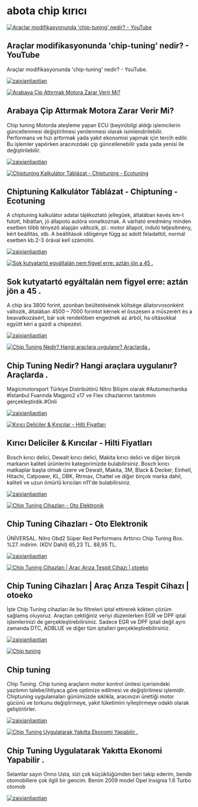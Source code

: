 # abota chip kırıcı
<a href="https://mnn.zoosnet.net/LR/Chatpre.aspx?id=MNN94995150&p=https://topgrinding.com/" target="_blank">![Araçlar modifikasyonunda 'chip-tuning' nedir? - YouTube](https://github.com/technlg/images/blob/main/50.jpg)</a>
## Araçlar modifikasyonunda 'chip-tuning' nedir? - YouTube
Araçlar modifikasyonunda 'chip-tuning' nedir? - YouTube.
<a href="https://mnn.zoosnet.net/LR/Chatpre.aspx?id=MNN94995150&p=https://topgrinding.com/" target="_blank"><img src="https://github.com/technlg/images/raw/main/chat11.jpg" alt="zaixianliaotian"/></a><a href="//whatsapp.shibangsoft.com/WhatsApp.php" ><img src="https://github.com/technlg/images/raw/main/chat11.png" alt=""></a>
<a href="https://mnn.zoosnet.net/LR/Chatpre.aspx?id=MNN94995150&p=https://topgrinding.com/" target="_blank">![Arabaya Çip Attırmak Motora Zarar Verir Mi?](https://github.com/technlg/images/blob/main/40.jpg)</a>
## Arabaya Çip Attırmak Motora Zarar Verir Mi?
Chip tuning Motorda ateşleme yapan ECU (beyin)bilgi aldığı işlemcilerin güncellenmesi değiştirilmesi yenilenmesi olarak isimlendirilebilir. Performans ve hızı arttırmak yada yakıt ekonomisi yapmak için tercih edilir. Bu işlemler yapılırken aracınızdaki çip güncellenebilir yada yada yenisi ile değiştirilebilir.
<a href="https://mnn.zoosnet.net/LR/Chatpre.aspx?id=MNN94995150&p=https://topgrinding.com/" target="_blank"><img src="https://github.com/technlg/images/raw/main/chat11.jpg" alt="zaixianliaotian"/></a><a href="//whatsapp.shibangsoft.com/WhatsApp.php" ><img src="https://github.com/technlg/images/raw/main/chat11.png" alt=""></a>
<a href="https://mnn.zoosnet.net/LR/Chatpre.aspx?id=MNN94995150&p=https://topgrinding.com/" target="_blank">![Chiptuning Kalkulátor Táblázat - Chiptuning - Ecotuning](https://github.com/technlg/images/blob/main/37.jpg)</a>
## Chiptuning Kalkulátor Táblázat - Chiptuning - Ecotuning
A chiptuning kalkulátor adatai tájékoztató jellegűek, általában kevés km-t futott, hibátlan, jó állapotú autóra vonatkoznak. A várható eredmény minden esetben több tényező alapján változik, pl.: motor állapot, induló teljesítmény, kért beállítás, stb. A beállítások időigénye függ az adott feladattól, normál esetben kb.2-3 órával kell számolni.
<a href="https://mnn.zoosnet.net/LR/Chatpre.aspx?id=MNN94995150&p=https://topgrinding.com/" target="_blank"><img src="https://github.com/technlg/images/raw/main/chat11.jpg" alt="zaixianliaotian"/></a><a href="//whatsapp.shibangsoft.com/WhatsApp.php" ><img src="https://github.com/technlg/images/raw/main/chat11.png" alt=""></a>
<a href="https://mnn.zoosnet.net/LR/Chatpre.aspx?id=MNN94995150&p=https://topgrinding.com/" target="_blank">![Sok kutyatartó egyáltalán nem figyel erre: aztán jön a 45 .](https://github.com/technlg/images/blob/main/5.jpg)</a>
## Sok kutyatartó egyáltalán nem figyel erre: aztán jön a 45 .
A chip ára 3800 forint, azonban beültetésének költsége állatorvosonként változik, általában 4500 – 7000 forintot kérnek el összesen a műszerért és a beavatkozásért, bár sok rendelőben engednek az árból, ha oltásokkal együtt kéri a gazdi a chipezést.
<a href="https://mnn.zoosnet.net/LR/Chatpre.aspx?id=MNN94995150&p=https://topgrinding.com/" target="_blank"><img src="https://github.com/technlg/images/raw/main/chat11.jpg" alt="zaixianliaotian"/></a><a href="//whatsapp.shibangsoft.com/WhatsApp.php" ><img src="https://github.com/technlg/images/raw/main/chat11.png" alt=""></a>
<a href="https://mnn.zoosnet.net/LR/Chatpre.aspx?id=MNN94995150&p=https://topgrinding.com/" target="_blank">![Chip Tuning Nedir? Hangi araçlara uygulanır? Araçlarda .](https://github.com/technlg/images/blob/main/64.jpg)</a>
## Chip Tuning Nedir? Hangi araçlara uygulanır? Araçlarda .
Magicmotorsport Türkiye Distribütörü Nitro Bilişim olarak #Automechanika #İstanbul Fuarında Magpro2 x17 ve Flex cihazlarının tanıtımını gerçekleştirdik.#Onli
<a href="https://mnn.zoosnet.net/LR/Chatpre.aspx?id=MNN94995150&p=https://topgrinding.com/" target="_blank"><img src="https://github.com/technlg/images/raw/main/chat11.jpg" alt="zaixianliaotian"/></a><a href="//whatsapp.shibangsoft.com/WhatsApp.php" ><img src="https://github.com/technlg/images/raw/main/chat11.png" alt=""></a>
<a href="https://mnn.zoosnet.net/LR/Chatpre.aspx?id=MNN94995150&p=https://topgrinding.com/" target="_blank">![Kırıcı Deliciler & Kırıcılar - Hilti Fiyatları](https://github.com/technlg/images/blob/main/43.jpg)</a>
## Kırıcı Deliciler & Kırıcılar - Hilti Fiyatları
Bosch kırıcı delici, Dewalt kırıcı delici, Makita kırıcı delici ve diğer birçok markanın kaliteli ürünlerini kategorimizde bulabilirsiniz. Bosch kırıcı matkaplar başta olmak üzere ve Dewalt, Makita, 3M, Black & Decker, Einhell, Hitachi, Catpower, KL, DBK, Rtrmax, Chattel ve diğer birçok marka dahil, kaliteli ve uzun ömürlü kırıcıları n11'de bulabilirsiniz.
<a href="https://mnn.zoosnet.net/LR/Chatpre.aspx?id=MNN94995150&p=https://topgrinding.com/" target="_blank"><img src="https://github.com/technlg/images/raw/main/chat11.jpg" alt="zaixianliaotian"/></a><a href="//whatsapp.shibangsoft.com/WhatsApp.php" ><img src="https://github.com/technlg/images/raw/main/chat11.png" alt=""></a>
<a href="https://mnn.zoosnet.net/LR/Chatpre.aspx?id=MNN94995150&p=https://topgrinding.com/" target="_blank">![Chip Tuning Cihazları - Oto Elektronik](https://github.com/technlg/images/blob/main/57.jpg)</a>
## Chip Tuning Cihazları - Oto Elektronik
ÜNİVERSAL. Nitro Obd2 Süper Red Performans Arttırıcı Chip Tuning Box. %27. indirim. (KDV Dahil) 65,23 TL. 88,95 TL.
<a href="https://mnn.zoosnet.net/LR/Chatpre.aspx?id=MNN94995150&p=https://topgrinding.com/" target="_blank"><img src="https://github.com/technlg/images/raw/main/chat11.jpg" alt="zaixianliaotian"/></a><a href="//whatsapp.shibangsoft.com/WhatsApp.php" ><img src="https://github.com/technlg/images/raw/main/chat11.png" alt=""></a>
<a href="https://mnn.zoosnet.net/LR/Chatpre.aspx?id=MNN94995150&p=https://topgrinding.com/" target="_blank">![Chip Tuning Cihazları | Araç Arıza Tespit Cihazı | otoeko](https://github.com/technlg/images/blob/main/6.jpg)</a>
## Chip Tuning Cihazları | Araç Arıza Tespit Cihazı | otoeko
İşte Chip Tuning cihazları ile bu filtreleri iptal ettirerek kökten çözüm sağlamış oluyoruz. Araçtan çektiğiniz veriyi düzenlerken EGR ve DPF iptal işlemlerinizi de gerçekleştirebilirsiniz. Sadece EGR ve DPF iptali değil aynı zamanda DTC, ADBLUE ve diğer tüm iptalleri gerçekleştirebilirsiniz.
<a href="https://mnn.zoosnet.net/LR/Chatpre.aspx?id=MNN94995150&p=https://topgrinding.com/" target="_blank"><img src="https://github.com/technlg/images/raw/main/chat11.jpg" alt="zaixianliaotian"/></a><a href="//whatsapp.shibangsoft.com/WhatsApp.php" ><img src="https://github.com/technlg/images/raw/main/chat11.png" alt=""></a>
<a href="https://mnn.zoosnet.net/LR/Chatpre.aspx?id=MNN94995150&p=https://topgrinding.com/" target="_blank">![Chip tuning](https://github.com/technlg/images/blob/main/23.jpg)</a>
## Chip tuning
Chip Tuning. Chip tuning araçların motor kontrol ünitesi içerisindeki yazılımın talebe/ihtiyaca göre optimize edilmesi ve değiştirilmesi işlemidir. Chiptuning uygulamaları günümüzde sıklıkla, aracınızın ürettiği motor gücünü ve torkunu değiştirmeye, yakıt tüketimini iyileştirmeye odaklı olarak geliştirilirler.
<a href="https://mnn.zoosnet.net/LR/Chatpre.aspx?id=MNN94995150&p=https://topgrinding.com/" target="_blank"><img src="https://github.com/technlg/images/raw/main/chat11.jpg" alt="zaixianliaotian"/></a><a href="//whatsapp.shibangsoft.com/WhatsApp.php" ><img src="https://github.com/technlg/images/raw/main/chat11.png" alt=""></a>
<a href="https://mnn.zoosnet.net/LR/Chatpre.aspx?id=MNN94995150&p=https://topgrinding.com/" target="_blank">![Chip Tuning Uygulatarak Yakıtta Ekonomi Yapabilir .](https://github.com/technlg/images/blob/main/60.jpg)</a>
## Chip Tuning Uygulatarak Yakıtta Ekonomi Yapabilir .
Selamlar sayın Onno Usta, sizi çok küçüklüğümden beri takip ederim, bende otomobillere çok ilgili bir gencim. Benim 2009 model Opel Insignia 1.6 Turbo otomob
<a href="https://mnn.zoosnet.net/LR/Chatpre.aspx?id=MNN94995150&p=https://topgrinding.com/" target="_blank"><img src="https://github.com/technlg/images/raw/main/chat11.jpg" alt="zaixianliaotian"/></a><a href="//whatsapp.shibangsoft.com/WhatsApp.php" ><img src="https://github.com/technlg/images/raw/main/chat11.png" alt=""></a>
